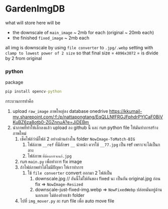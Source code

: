 # GardenImgDB

what will store here will be

- the downscale of `main_image` ~ 2mb for each (original ~ 20mb each)
- the finished `fixed_image` ~ 2mb each

all img is downscale by using `file converter` to `.jpg/.webp` setting with `clamp to lowest power of 2 size`
so that final size = `4096x3072` = is divide by 2 from original

### python

package

```cmd
pip install opencv-python
```

กระบวนการทำคือ

1. upload `raw_image` ภาพใหญ่ลง database onedrive https://kkumail-my.sharepoint.com/:f:/p/nattapongtang/EqQLLNfFRGJFphdrPYlCaF0BiVKuBZ6za8otb0-ZGZnnuA?e=JiDEBm
2. นำภาพที่ทำให้เล็กลงแล้ว upload ลง github นี้ และ run python file ให้มันทำการสร้างภาพใหม่
   1. เช็คไฟล์ว่ามีไฟล์ 2 อย่างด้านล่างใน folder `NowImage-ToMatch-BIG`
      1. ไฟล์ภาพ `__ref` ที่มีอักษร `__` นำหน้า ควรใช้ `__77.jpg` เป็น ref เพราะจะได้เป็นกลาง
      2. ไฟล์ภาพ `ที่ต้องการจะแก้.jpg`
   2. run `main.py` เพื่อทำการ fix image
   3. ถ้าไฟล์ภาพทำได้ไม่มีปัญหา ให้เราทำการ
      1. ใช้ `file converter` convert ออกมา 2 ไฟล์เป็น
         1. downscale.jpg // อันนี้ไม่ใช่อันของ fixed นะ เป็นอัน original.jpg ก่อน fix => `NowImage-Resized`
         2. downscale-just-fixed-img.webp => `NowFixedWebp` ปล่อยมันอยู่ด้านนอกเลย ไม่ต้องย้ายเข้า folder
   4. ไปที่ `img_mover.py` ละ run file เพื่อ auto move file
